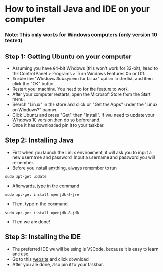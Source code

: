 # How to install Java and IDE on your computer
### Note: This only works for Windows computers (only version 10 tested)
## Step 1: Getting Ubuntu on your computer
- Assuming you have 64-bit Windows (this won't work for 32-bit), head to the Control Panel > Programs > Turn Windows Features On or Off.
- Enable the "Windows Subsystem for Linux" option in the list, and then click the "OK" button.
- Restart your machine. You need to for the feature to work.
- After your computer restarts, open the Microsoft Store from the Start menu. 
- Search "Linux" in the store and click on "Get the Apps" under the "Linux on Windows?" banner. 
- Click Ubuntu and press "Get", then "Install". If you need to update your Windows 10 version then do so beforehand.
- Once it has downloaded pin it to your taskbar.
## Step 2: Installing Java
- First when you launch the Linux environment, it will ask you to input a new username and password. Input a username and password you will remember.
- Before you install anything, always remember to run
```
sudo apt-get update
```
- Afterwards, type in the command 
```
sudo apt-get install openjdk-8-jre
```
- Then, type in the command 
```
sudo apt-get install openjdk-8-jdk
```
- Then we are done!
## Step 3: Installing the IDE
- The preferred IDE we will be using is VSCode, because it is easy to learn and use.
- Go to this [website](https://code.visualstudio.com/download) and click download
- After you are done, also pin it to your taskbar. 

